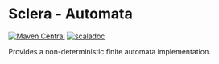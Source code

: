 # Sclera - Automata
[![Maven Central](https://maven-badges.herokuapp.com/maven-central/com.scleradb/sclera-automata_2.13/badge.svg)](https://maven-badges.herokuapp.com/maven-central/com.scleradb/sclera-automata_2.13)
[![scaladoc](https://javadoc.io/badge2/com.scleradb/sclera-automata_2.13/scaladoc.svg)](https://javadoc.io/doc/com.scleradb/sclera-automata_2.13)

Provides a non-deterministic finite automata implementation.
